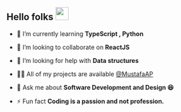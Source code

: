 
<h2 >Hello folks <img width="30px" src="https://raw.githubusercontent.com/iampavangandhi/iampavangandhi/master/gifs/Hi.gif"></h2>


- 🌱 I’m currently learning **TypeScript , Python** 
- 👯 I’m looking to collaborate on **ReactJS**

- 🤝 I’m looking for help with **Data structures**

- 👨‍💻 All of my projects are available [@MustafaAP](https://github.com/MustafaAP)

- 💬 Ask me about **Software Development and Design 😆**

- ⚡ Fun fact **Coding is a passion and not profession.**





